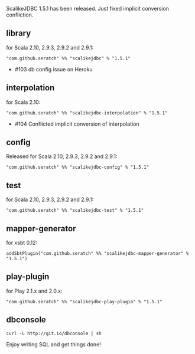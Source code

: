 ScalikeJDBC 1.5.1 has been released. Just fixed implicit conversion confliction.

## library

for Scala 2.10, 2.9.3, 2.9.2 and 2.9.1:

    "com.github.seratch" %% "scalikejdbc" % "1.5.1"

* #103 db config issue on Heroku

## interpolation

for Scala 2.10:

    "com.github.seratch" %% "scalikejdbc-interpolation" % "1.5.1"

* #104 Conflicted implicit conversion of interpolation

## config

Released for Scala 2.10, 2.9.3, 2.9.2 and 2.9.1:

    "com.github.seratch" %% "scalikejdbc-config" % "1.5.1"

## test

for Scala 2.10, 2.9.3, 2.9.2 and 2.9.1:

    "com.github.seratch" %% "scalikejdbc-test" % "1.5.1"

## mapper-generator

for xsbt 0.12:

    addSbtPlugin("com.github.seratch" %% "scalikejdbc-mapper-generator" % "1.5.1")

## play-plugin

for Play 2.1.x and 2.0.x:

    "com.github.seratch" %% "scalikejdbc-play-plugin" % "1.5.1"

## dbconsole

    curl -L http://git.io/dbconsole | sh


Enjoy writing SQL and get things done!



